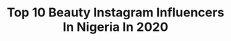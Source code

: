 ---
title: Top 10 Beauty Instagram Influencers In Nigeria In 2020
description: >-
  Find top beauty Instagram influencers in Nigeria in 2020. Most popular hashtags: #melanin #ankara #skincareroutine #ankarastyles.
platform: Instagram
profiles:
  - username: "dfw_oma"
    fullname: >-
      Alozie oma
    location: "Nigeria"
    followers: 24017
    engagement: 1339
    commentsToLikes: 0.067013
    id: ck8syg97rkqnd0j78fjfmxwpz
    verified: false
    hashtags: "#skin, #picoftheday, #skincareroutine, #pool"
  - username: "feyisoge"
    fullname: >-
      LAGOS MAKEUP ARTIST
    location: "Nigeria"
    followers: 6817
    engagement: 1230
    commentsToLikes: 0.163905
    id: ckaovei4549hz0i78ekofwlkz
    verified: false
    hashtags: "#ripghunu, #rainbow"
  - username: "intelextual"
    fullname: >-
      Alexis O.
    location: "Nigeria"
    followers: 5560
    engagement: 1248
    commentsToLikes: 0.083474
    id: ck5hcwos8kc3b0i11y43vumse
    verified: false
    hashtags: "#igbobarbie, #happynewyear2020, #youglowgirl, #birthdaygirl"
  - username: "trophdoph"
    fullname: >-
      🏆Trophie Douglas🏆
    location: "Nigeria"
    followers: 37805
    engagement: 904
    commentsToLikes: 0.034864
    id: ck5ccz1xai9050i11i8fy5xvz
    verified: false
    hashtags: "#9monthsold, #14weekspregnant, #15weekspregnant, #22weekspregnant"
  - username: "belove_falana"
    fullname: >-
      Ayanfe Falana
    location: "Nigeria"
    followers: 7541
    engagement: 903
    commentsToLikes: 0.091715
    id: ck5zwe33a5yw30i14zhlrnku5
    verified: false
    hashtags: "#sweet16, #slayersonlyy, #christmas, #season"
  - username: "aniitablonde"
    fullname: >-
      Annie 💎
    location: "Nigeria"
    followers: 26669
    engagement: 634
    commentsToLikes: 0.048893
    id: ck5hrr53qvc2e0i11z5cyxcpt
    verified: false
    hashtags: "#queen, #anitossi, #stayhome, #exlporepage"
  - username: "tamara.aig"
    fullname: >-
      Tamara |The Beauty Guru🇳🇬
    location: "Nigeria"
    followers: 10144
    engagement: 1133
    commentsToLikes: 0.075664
    id: ck5hdea8mmyju0i11dmzcoeux
    verified: false
    hashtags: "#quarantine2020, #4bhairstyles, #naijanaturals, #scarfstyles"
  - username: "__maleeyah"
    fullname: >-
      Best Girl 💫
    location: "Nigeria"
    followers: 16248
    engagement: 1244
    commentsToLikes: 0.054148
    id: ck13666r74xxv0i19jy1rsj8s
    verified: false
    hashtags: "#makeupfanatic1, #melaninbeauitesunite, #ankarazone, #makeupaddiction"
  - username: "cheeamaka_xx"
    fullname: >-
      🦄Chinedu Chiamaka🦄
    location: "Nigeria"
    followers: 58046
    engagement: 488
    commentsToLikes: 0.031199
    id: ck5bxesc6nl3n0i11dwidntqr
    verified: false
    hashtags: "#siblings, #flashbackfriday"
  - username: "yomi.visuals"
    fullname: >-
      FINE BOY PHOTOGRAPHER😎🇳🇬
    location: "Nigeria"
    followers: 10022
    engagement: 925
    commentsToLikes: 0.125689
    id: ck8t6bjezczgq0j78wjy57fs5
    verified: false
    hashtags: "#adire, #hijabmodel, #muslim, #gain"
---